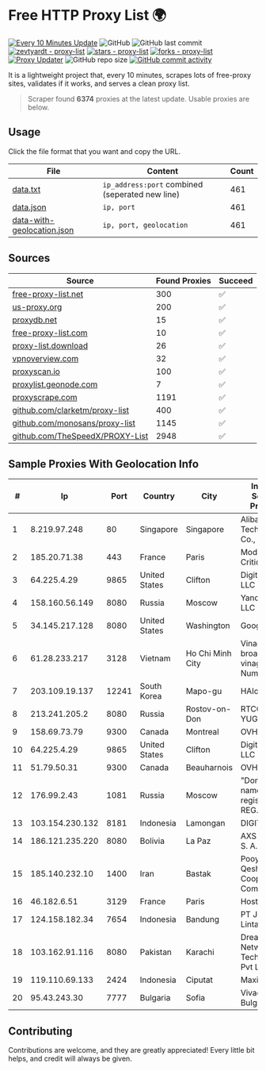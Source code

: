 
# Free HTTP Proxy List 🌍

[![Every 10 Minutes Update](https://github.com/mertguvencli/http-proxy-list/actions/workflows/main.yml/badge.svg?branch=main)](https://github.com/mertguvencli/http-proxy-list/actions/workflows/main.yml)
![GitHub](https://img.shields.io/github/license/mertguvencli/http-proxy-list)
![GitHub last commit](https://img.shields.io/github/last-commit/mertguvencli/http-proxy-list)
[![zevtyardt - proxy-list](https://img.shields.io/static/v1?label=zevtyardt&message=proxy-list&color=blue&logo=github)](https://github.com/zevtyardt/proxy-list "Go to GitHub repo")
[![stars - proxy-list](https://img.shields.io/github/stars/zevtyardt/proxy-list?style=social)](https://github.com/zevtyardt/proxy-list)
[![forks - proxy-list](https://img.shields.io/github/forks/zevtyardt/proxy-list?style=social)](https://github.com/zevtyardt/proxy-list)
[![Proxy Updater](https://github.com/zevtyardt/proxy-list/workflows/Proxy%20Updater/badge.svg)](https://github.com/zevtyardt/proxy-list/actions?query=workflow:"Proxy+Updater")
![GitHub repo size](https://img.shields.io/github/repo-size/zevtyardt/proxy-list)
[![GitHub commit activity](https://img.shields.io/github/commit-activity/m/zevtyardt/proxy-list?logo=commits)](https://github.com/zevtyardt/proxy-list/commits/main)

It is a lightweight project that, every 10 minutes, scrapes lots of free-proxy sites, validates if it works, and serves a clean proxy list.

> Scraper found **6374** proxies at the latest update. Usable proxies are below.

## Usage

Click the file format that you want and copy the URL.

|File|Content|Count|
|----|-------|-----|
|[data.txt](https://raw.githubusercontent.com/mertguvencli/http-proxy-list/main/proxy-list/data.txt)|`ip_address:port` combined (seperated new line)|461|
|[data.json](https://raw.githubusercontent.com/mertguvencli/http-proxy-list/main/proxy-list/data.json)|`ip, port`|461|
|[data-with-geolocation.json](https://raw.githubusercontent.com/mertguvencli/http-proxy-list/main/proxy-list/data-with-geolocation.json)|`ip, port, geolocation`|461|

## Sources

|Source|Found Proxies|Succeed|
|------|-------------|-------|
|[free-proxy-list.net](https://free-proxy-list.net)|300|✅|
|[us-proxy.org](https://www.us-proxy.org)|200|✅|
|[proxydb.net](http://proxydb.net)|15|✅|
|[free-proxy-list.com](https://free-proxy-list.com/?page=&port=&type%5B%5D=http&type%5B%5D=https&up_time=0&search=Search)|10|✅|
|[proxy-list.download](https://www.proxy-list.download/HTTP)|26|✅|
|[vpnoverview.com](https://vpnoverview.com/privacy/anonymous-browsing/free-proxy-servers)|32|✅|
|[proxyscan.io](https://www.proxyscan.io)|100|✅|
|[proxylist.geonode.com](https://proxylist.geonode.com/api/proxy-list?limit=300&page=1&sort_by=lastChecked&sort_type=desc&protocols=http,https)|7|✅|
|[proxyscrape.com](https://api.proxyscrape.com/v2/?request=displayproxies&protocol=http&timeout=10000&country=all&ssl=all&anonymity=all)|1191|✅|
|[github.com/clarketm/proxy-list](https://raw.githubusercontent.com/clarketm/proxy-list/master/proxy-list-raw.txt)|400|✅|
|[github.com/monosans/proxy-list](https://raw.githubusercontent.com/monosans/proxy-list/main/proxies/http.txt)|1145|✅|
|[github.com/TheSpeedX/PROXY-List](https://raw.githubusercontent.com/TheSpeedX/PROXY-List/master/http.txt)|2948|✅|


## Sample Proxies With Geolocation Info

|#|Ip|Port|Country|City|Internet Service Provider|
|-|--|----|-------|----|-------------------------|
|1|8.219.97.248|80|Singapore|Singapore|Alibaba (US) Technology Co., Ltd.|
|2|185.20.71.38|443|France|Paris|Mod Mission Critical LLC|
|3|64.225.4.29|9865|United States|Clifton|DigitalOcean, LLC|
|4|158.160.56.149|8080|Russia|Moscow|Yandex.Cloud LLC|
|5|34.145.217.128|8080|United States|Washington|Google LLC|
|6|61.28.233.217|3128|Vietnam|Ho Chi Minh City|Vinadata broadcast via vinagame AS Number|
|7|203.109.19.137|12241|South Korea|Mapo-gu|HAIonNet|
|8|213.241.205.2|8080|Russia|Rostov-on-Don|RTCOMM-YUG|
|9|158.69.73.79|9300|Canada|Montreal|OVH SAS|
|10|64.225.4.29|9865|United States|Clifton|DigitalOcean, LLC|
|11|51.79.50.31|9300|Canada|Beauharnois|OVH SAS|
|12|176.99.2.43|1081|Russia|Moscow|"Domain names registrar REG.RU", Ltd|
|13|103.154.230.132|8181|Indonesia|Lamongan|DIGITNET|
|14|186.121.235.220|8080|Bolivia|La Paz|AXS Bolivia S. A.|
|15|185.140.232.10|1400|Iran|Bastak|Pooya Parto Qeshm Cooperative Company|
|16|46.182.6.51|3129|France|Paris|Hosteur SAS|
|17|124.158.182.34|7654|Indonesia|Bandung|PT Jala Lintas Media|
|18|103.162.91.116|8080|Pakistan|Karachi|Dreams Network & Technology Pvt Ltd|
|19|119.110.69.133|2424|Indonesia|Ciputat|Maxindo|
|20|95.43.243.30|7777|Bulgaria|Sofia|Vivacom Bulgaria EAD|



## Contributing

Contributions are welcome, and they are greatly appreciated! Every
little bit helps, and credit will always be given.

